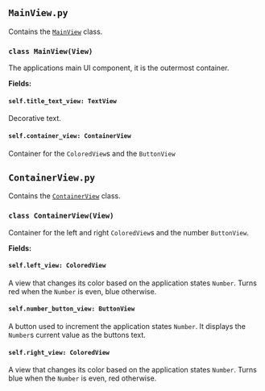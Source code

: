 ## `MainView.py`

Contains the [`MainView`](#class-mainviewview) class.

### `class MainView(View)`

The applications main UI component, it is the outermost container.

**Fields:**

#### `self.title_text_view: TextView`

Decorative text.

#### `self.container_view: ContainerView`

Container for the `ColoredView`s and the `ButtonView`

## `ContainerView.py`

Contains the [`ContainerView`](#class-containerviewview) class.

### `class ContainerView(View)`

Container for the left and right `ColoredView`s and the number `ButtonView`.

**Fields:**

#### `self.left_view: ColoredView`

A view that changes its color based on the application states `Number`.
Turns red when the `Number` is even, blue otherwise.

#### `self.number_button_view: ButtonView`

A button used to increment the application states `Number`. It displays the `Number`s current value as the buttons text.

#### `self.right_view: ColoredView`

A view that changes its color based on the application states `Number`.
Turns blue when the `Number` is even, red otherwise.